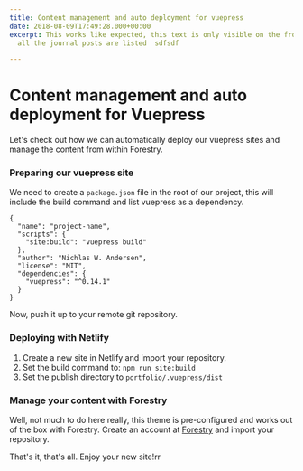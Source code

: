 ```yaml
---
title: Content management and auto deployment for vuepress
date: 2018-08-09T17:49:28.000+00:00
excerpt: This works like expected, this text is only visible on the front page where
  all the journal posts are listed  sdfsdf

---
```

# Content management and auto deployment for Vuepress

Let's check out how we can automatically deploy our vuepress sites and manage the content from within Forestry.

### Preparing our vuepress site

We need to create a `package.json` file in the root of our project, this will include the build command and list vuepress as a dependency.

    {
      "name": "project-name",
      "scripts": {
        "site:build": "vuepress build"
      },
      "author": "Nichlas W. Andersen",
      "license": "MIT",
      "dependencies": {
        "vuepress": "^0.14.1"
      }
    }

Now, push it up to your remote git repository.

### Deploying with Netlify

1. Create a new site in Netlify and import your repository.
2. Set the build command to: `npm run site:build`
3. Set the publish directory to `portfolio/.vuepress/dist`

### Manage your content with Forestry

Well, not much to do here really, this theme is pre-configured and works out of the box with Forestry. Create an account at [Forestry](https://forestry.io "Forestry") and import your repository.

That's it, that's all. Enjoy your new site!rr